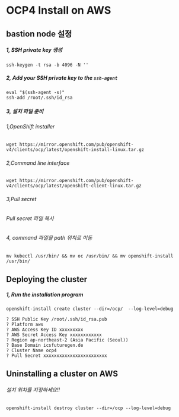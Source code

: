 
# OCP4 Install on AWS

## bastion node 설정

##### 1, SSH private key 생성
```
ssh-keygen -t rsa -b 4096 -N ''
```  
##### 2, Add your SSH private key to the `ssh-agent`
```
eval "$(ssh-agent -s)"
ssh-add /root/.ssh/id_rsa
```  
##### 3, 설치 파일 준비
###### 1,OpenShift installer
```
wget https://mirror.openshift.com/pub/openshift-v4/clients/ocp/latest/openshift-install-linux.tar.gz
```
###### 2,Command line interface
```
wget https://mirror.openshift.com/pub/openshift-v4/clients/ocp/latest/openshift-client-linux.tar.gz
```
###### 3,Pull secret
###### Pull secret 파일 복사

###### 4, command 파일을 path 위치로 이동
```
mv kubectl /usr/bin/ && mv oc /usr/bin/ && mv openshift-install /usr/bin/
```


## Deploying the cluster

##### 1, Run the installation program
```
openshift-install create cluster --dir=/ocp/  --log-level=debug

? SSH Public Key /root/.ssh/id_rsa.pub
? Platform aws
? AWS Access Key ID xxxxxxxxx
? AWS Secret Access Key xxxxxxxxxxxx
? Region ap-northeast-2 (Asia Pacific (Seoul))
? Base Domain icsfuturegen.de
? Cluster Name ocp4
? Pull Secret xxxxxxxxxxxxxxxxxxxxxxxx
```

## Uninstalling a cluster on AWS
###### 설치 위치를 지정하세요!!
```
openshift-install destroy cluster --dir=/ocp --log-level=debug
```
